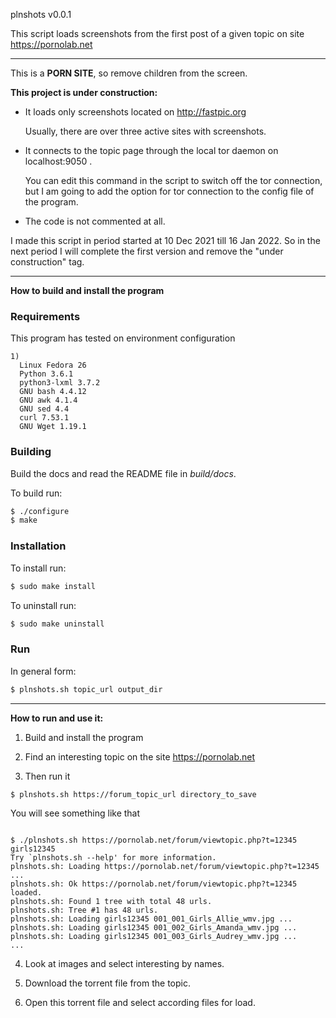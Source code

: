 
plnshots v0.0.1

This script loads screenshots from the first post of a given topic on site
https://pornolab.net

---

This is a __PORN SITE__, so remove children from the screen.

__This project is under construction:__

- It loads only screenshots located on http://fastpic.org

  Usually, there are over three active sites with screenshots.

- It connects to the topic page through the local tor daemon on localhost:9050 .

  You can edit this command in the script to switch off the tor
  connection, but I am going to add the option for tor connection to
  the config file of the program.

- The code is not commented at all.

I made this script in period started at 10 Dec 2021 till 16 Jan 2022. So in the next period I will complete the first version and remove the "under construction" tag.

---

__How to build and install the program__

### Requirements

This program has tested on environment configuration
```
1)
  Linux Fedora 26
  Python 3.6.1
  python3-lxml 3.7.2
  GNU bash 4.4.12
  GNU awk 4.1.4
  GNU sed 4.4
  curl 7.53.1
  GNU Wget 1.19.1
```

### Building

Build the docs and read the README file in _build/docs_.

To build run:

```sh
$ ./configure
$ make
```

### Installation

To install run:

```sh
$ sudo make install
```

To uninstall run:

```sh
$ sudo make uninstall
```

### Run

In general form:

```sh
$ plnshots.sh topic_url output_dir
```

---

__How to run and use it:__

1. Build and install the program

2. Find an interesting topic on the site https://pornolab.net

3. Then run it

``` sh
$ plnshots.sh https://forum_topic_url directory_to_save
```

You will see something like that

```

$ ./plnshots.sh https://pornolab.net/forum/viewtopic.php?t=12345 girls12345
Try `plnshots.sh --help' for more information.
plnshots.sh: Loading https://pornolab.net/forum/viewtopic.php?t=12345 ...
plnshots.sh: Ok https://pornolab.net/forum/viewtopic.php?t=12345 loaded.
plnshots.sh: Found 1 tree with total 48 urls.
plnshots.sh: Tree #1 has 48 urls.
plnshots.sh: Loading girls12345 001_001_Girls_Allie_wmv.jpg ...
plnshots.sh: Loading girls12345 001_002_Girls_Amanda_wmv.jpg ...
plnshots.sh: Loading girls12345 001_003_Girls_Audrey_wmv.jpg ...
...

```

4. Look at images and select interesting by names.

5. Download the torrent file from the topic.

6. Open this torrent file and select according files for load.
